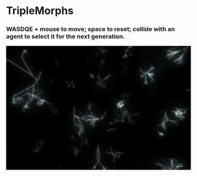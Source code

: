# TripleMorphs
### WASDQE + mouse to move; space to reset; collide with an agent to select it for the next generation.
<img src="./docs/demo.jpg">